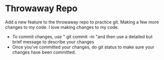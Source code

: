 # Throwaway Repo

Add a new feature to the throwaway repo to practice git.
Making a few more changes to my code.
I love making changes to my code.

* To commit changes, use " git commit -m "and then use a detailed but brief message to describe your changes
* Once you've committed your changes, do git status to make sure your changes have been committed.
